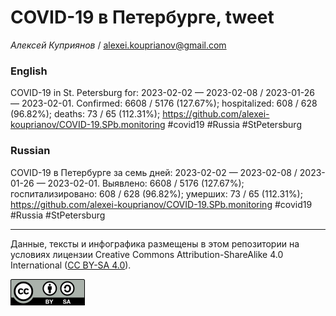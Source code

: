 COVID-19 в Петербурге, tweet
============================

*Алексей Куприянов* /
<a href="mailto:alexei.kouprianov@gmail.com" class="email">alexei.kouprianov@gmail.com</a>

### English

COVID-19 in St. Petersburg for: 2023-02-02 — 2023-02-08 / 2023-01-26 —
2023-02-01. Сonfirmed: 6608 / 5176 (127.67%); hospitalized: 608 / 628
(96.82%); deaths: 73 / 65 (112.31%);
<a href="https://github.com/alexei-kouprianov/COVID-19.SPb.monitoring" class="uri">https://github.com/alexei-kouprianov/COVID-19.SPb.monitoring</a>
\#covid19 \#Russia \#StPetersburg

### Russian

COVID-19 в Петербурге за семь дней: 2023-02-02 — 2023-02-08 / 2023-01-26
— 2023-02-01. Выявлено: 6608 / 5176 (127.67%); госпитализировано: 608 /
628 (96.82%); умерших: 73 / 65 (112.31%);
<a href="https://github.com/alexei-kouprianov/COVID-19.SPb.monitoring" class="uri">https://github.com/alexei-kouprianov/COVID-19.SPb.monitoring</a>
\#covid19 \#Russia \#StPetersburg

------------------------------------------------------------------------

Данные, тексты и инфографика размещены в этом репозитории на условиях
лицензии Creative Commons Attribution-ShareAlike 4.0 International ([CC
BY-SA 4.0](https://creativecommons.org/licenses/by-sa/4.0/)).

![](../misc/CC-BY-SA-icon.png "CC-BY-SA")
